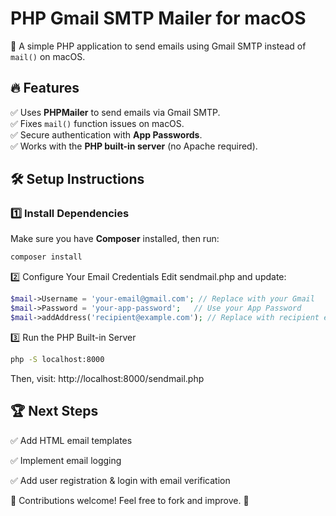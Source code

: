 # PHP Gmail SMTP Mailer for macOS  

🚀 A simple PHP application to send emails using Gmail SMTP instead of `mail()` on macOS.  

## 🔥 Features  
✅ Uses **PHPMailer** to send emails via Gmail SMTP.  
✅ Fixes `mail()` function issues on macOS.  
✅ Secure authentication with **App Passwords**.  
✅ Works with the **PHP built-in server** (no Apache required).  

## 🛠️ Setup Instructions  

### 1️⃣ Install Dependencies  
Make sure you have **Composer** installed, then run:  
```bash
composer install
```

2️⃣ Configure Your Email Credentials
Edit sendmail.php and update:

```php
$mail->Username = 'your-email@gmail.com'; // Replace with your Gmail  
$mail->Password = 'your-app-password';   // Use your App Password  
$mail->addAddress('recipient@example.com'); // Replace with recipient email
```

3️⃣ Run the PHP Built-in Server
```bash
php -S localhost:8000
```
Then, visit: http://localhost:8000/sendmail.php

## 🏆 Next Steps
✅ Add HTML email templates

✅ Implement email logging

✅ Add user registration & login with email verification


🔗 Contributions welcome! Feel free to fork and improve. 🚀
